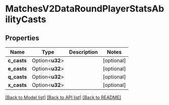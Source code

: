 # MatchesV2DataRoundPlayerStatsAbilityCasts

## Properties

Name | Type | Description | Notes
------------ | ------------- | ------------- | -------------
**c_casts** | Option<**u32**> |  | [optional]
**e_casts** | Option<**u32**> |  | [optional]
**q_casts** | Option<**u32**> |  | [optional]
**x_casts** | Option<**u32**> |  | [optional]

[[Back to Model list]](../README.md#documentation-for-models) [[Back to API list]](../README.md#documentation-for-api-endpoints) [[Back to README]](../README.md)


